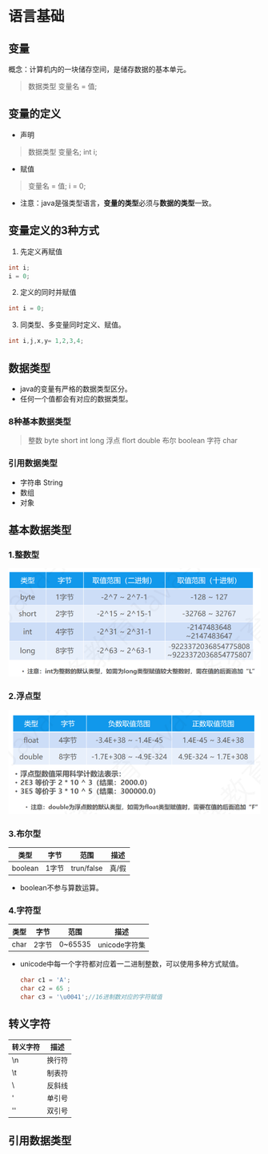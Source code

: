 # 语言基础
## 变量
概念：计算机内的一块储存空间，是储存数据的基本单元。
> 数据类型 变量名 = 值;
## 变量的定义
* 声明 
>数据类型 变量名;
>int i;
* 赋值
>变量名 = 值;
>i = 0;
* 注意：java是强类型语言，**变量的类型**必须与**数据的类型**一致。
## 变量定义的3种方式
1. 先定义再赋值
```java
int i;
i = 0;
```
2. 定义的同时并赋值
```java
int i = 0;
```
3. 同类型、多变量同时定义、赋值。
```java
int i,j,x,y= 1,2,3,4;
```
## 数据类型
* java的变量有严格的数据类型区分。
* 任何一个值都会有对应的数据类型。
### 8种基本数据类型
>整数 byte short int long
>浮点 flort double
>布尔 boolean
>字符 char
### 引用数据类型
* 字符串 String
* 数组
* 对象
## 基本数据类型
### 1.整数型
![整数型的内存大小](img/Snipaste_2023-02-01_09-48-32.png)
### 2.浮点型
![浮点型大小](img/Snipaste_2023-02-01_09-49-03.png)
### 3.布尔型
| 类型    | 字节  | 范围       | 描述  |
| ------- | ----- | ---------- | ----- |
| boolean | 1字节 | trun/false | 真/假 |
* boolean不参与算数运算。
### 4.字符型
| 类型 | 字节  | 范围    | 描述          |
| ---- | ----- | ------- | ------------- |
| char | 2字节 | 0~65535 | unicode字符集 |
* unicode中每一个字符都对应着一二进制整数，可以使用多种方式赋值。
  ```java
  char c1 = 'A';
  char c2 = 65 ;
  char c3 = '\u0041';//16进制数对应的字符赋值
  ```
## 转义字符
| 转义字符 | 描述   |
| -------- | ------ |
| \n       | 换行符 |
| \t       | 制表符 |
| \\       | 反斜线 |
| \'       | 单引号 |
| \''      | 双引号 |
## 引用数据类型
```java

```
